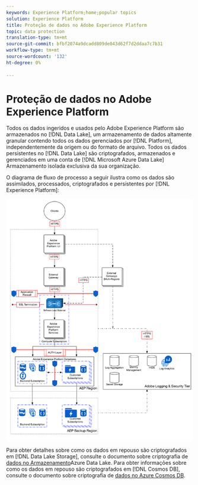```yaml
---
keywords: Experience Platform;home;popular topics
solution: Experience Platform
title: Proteção de dados no Adobe Experience Platform
topic: data protection
translation-type: tm+mt
source-git-commit: bfbf2074a9dcadd809de043d62f7d2ddaa7c7b31
workflow-type: tm+mt
source-wordcount: '132'
ht-degree: 0%

---
```



# Proteção de dados no Adobe Experience Platform

Todos os dados ingeridos e usados pelo Adobe Experience Platform são armazenados no [!DNL Data Lake], um armazenamento de dados altamente granular contendo todos os dados gerenciados por [!DNL Platform], independentemente da origem ou do formato de arquivo. Todos os dados persistentes no [!DNL Data Lake] são criptografados, armazenados e gerenciados em uma conta de [!DNL Microsoft Azure Data Lake] Armazenamento isolada exclusiva da sua organização.

O diagrama de fluxo de processo a seguir ilustra como os dados são assimilados, processados, criptografados e persistentes por [!DNL Experience Platform]:

![](images/data-protection/flow.png)

Para obter detalhes sobre como os dados em repouso são criptografados em [!DNL Data Lake Storage], consulte o documento sobre criptografia de [dados no Armazenamento](https://docs.microsoft.com/en-us/azure/data-lake-store/data-lake-store-encryption)Azure Data Lake. Para obter informações sobre como os dados em repouso são criptografados em [!DNL Cosmos DB], consulte o documento sobre criptografia de [dados no Azure Cosmos DB](https://docs.microsoft.com/en-us/azure/cosmos-db/database-encryption-at-rest).